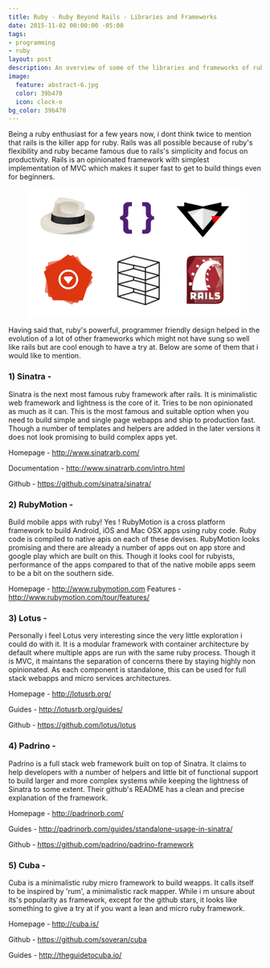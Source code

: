 ```yaml
---
title: Ruby - Ruby Beyond Rails - Libraries and Frameworks
date: 2015-11-02 00:00:00 -05:00
tags:
- programming
- ruby
layout: post
description: An overview of some of the libraries and frameworks of ruby besides rails.
image:
  feature: abstract-6.jpg
  color: 39b470
  icon: clock-o
bg_color: 39b470
---
```


Being a ruby enthusiast for a few years now, i dont think twice to mention that rails is the killer app for ruby. Rails was all possible because of ruby's flexibility and ruby became famous due to rails's simplicity and focus on productivity. Rails is an opinionated framework with simplest implementation of MVC which makes it super fast to get to build things even for beginners.

<div style="text-align: center">
<figure class="full">
	<img src="/images/rf.png" width="600px" alt="">
</figure>
</div>

Having said that, ruby's powerful, programmer friendly design helped in the evolution of a lot of other frameworks which might not have sung so well like rails but are cool enough to have a try at.
Below are some of them that i would like to mention.

### 1) Sinatra -

Sinatra is the next most famous ruby framework after rails. It is minimalistic web framework and lightness is the core of it. Tries to be non opinionated as much as it can. This is the most famous and suitable option when you need to build simple and single page webapps and ship to production fast. Though a number of templates and helpers are added in the later versions it does not look promising to build complex apps yet.

Homepage - <http://www.sinatrarb.com/>

Documentation - <http://www.sinatrarb.com/intro.html>

Github - <https://github.com/sinatra/sinatra/>

### 2) RubyMotion -

Build mobile apps with ruby! Yes ! RubyMotion is a cross platform framework to build Android, iOS and Mac OSX apps  using ruby code. Ruby code is compiled to native apis on each of these devises. RubyMotion looks promising and there are already a number of apps out on app store and google play which are built on this. Though it looks cool for rubyists, performance of the apps compared to that of the native mobile apps seem to be a bit on the southern side.

Homepage - <http://www.rubymotion.com>
Features - <http://www.rubymotion.com/tour/features/>

### 3) Lotus -

Personally i feel Lotus very interesting since the very little exploration i could do with it. It is a modular framework with container architecture by default where multiple apps are run with the same ruby process. Though it is MVC, it maintans the separation of concerns there by staying highly non opinionated. As each component is standalone, this can be used for full stack webapps and micro services architectures.

Homepage - <http://lotusrb.org/>

Guides - <http://lotusrb.org/guides/>

Github - <https://github.com/lotus/lotus>

### 4) Padrino -

Padrino is a full stack web framework built on top of Sinatra. It claims to help developers with a number of helpers and little bit of functional support to build larger and more complex systems while keeping the lightness of Sinatra to some extent. Their github's README has a clean and precise explanation of the framework.

Homepage - <http://padrinorb.com/>

Guides - <http://padrinorb.com/guides/standalone-usage-in-sinatra/>

Github - <https://github.com/padrino/padrino-framework>

### 5) Cuba -

Cuba is a minimalistic ruby micro framework to build weapps. It calls itself to be inspired by 'rum', a minimalistic rack mapper. While i m unsure about its's popularity as framework, except for the github stars, it looks like something to give a try at if you want a lean and micro ruby framework.

Homepage - <http://cuba.is/>

Github - <https://github.com/soveran/cuba>

Guides - <http://theguidetocuba.io/>
